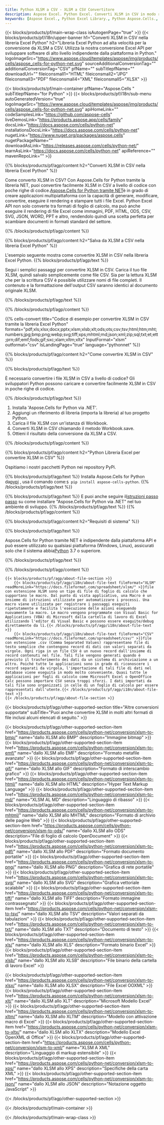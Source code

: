 ```yaml
---
title: Python XLSM a CSV - XLSM a CSV Convertitore
description: Aspose Excel. Python Excel. Converti XLSM in CSV in modo rapido e semplice con Aspose.Cells. Python XLSM in CSV. Python Salva XLSM in CSV. Salva XLSM come 076112 3481 utilizzando la Libreria Excel Python.
keywords: [Aspose Excel., Python Excel Library., Python Aspose.Cells., Convert XLSM to CSV in Python Excel Library., Save XLSM to CSV using Python Excel Library., Python XLSM to CSV saveformat., XLSM to CSV Converter., Python Save XLSM as CSV]
---
```

{{< blocks/products/pf/main-wrap-class isAutogenPage="true" >}}
{{< blocks/products/pf/i18n/upper-banner h1="Converti XLSM in CSV nella libreria Excel Python" h2="Libreria Excel Python ad alta velocità per la conversione da XLSM a CSV. Utilizza la nostra conversione Excel API per sviluppare software di alto livello indipendente dalla piattaforma in Python." logoImageSrc="https://www.aspose.cloud/templates/aspose/img/products/cells/aspose_cells-for-python-net.svg" sourceAdditionalConversionTag="" additionalConversionTag="CSV" pfName="" subTitlepfName="" downloadUrl="" fileiconsmall1="HTML" fileiconsmall2="JPG" fileiconsmall3="PDF" fileiconsmall4="XML" fileiconsmall5="XLSX" >}}

{{< blocks/products/pf/main-container pfName="Aspose.Cells " subTitlepfName="for Python" >}}
{{< blocks/products/pf/i18n/sub-menu autoGeneratedVersion="true" logoImageSrc="https://www.aspose.cloud/templates/aspose/img/products/cells/aspose_cells-for-python-net.svg" apiHomeLink="" codeSamplesLink="https://github.com/aspose-cells" liveDemosLink="https://products.aspose.app/cells/family" docsLink="https://docs.aspose.com/cells/python-net" installationsDocsLink="https://docs.aspose.com/cells/python-net" nugetLink="https://www.nuget.org/packages/aspose.cells" nugetPackageName="" downloadAsLink="https://releases.aspose.com/cells/python-net/" learnAsLink="https://docs.aspose.com/cells/python-net" apiReference="" mavenRepoLink="" >}}


{{% blocks/products/pf/agp/content h2="Converti XLSM in CSV nella libreria Excel Python" %}}

 Come converto XLSM in CSV? Con Aspose.Cells for Python tramite la libreria NET, puoi convertire facilmente XLSM in CSV a livello di codice con poche righe di codice.[Aspose.Cells for Python tramite NET](https://pypi.org/project/aspose-cells-python/)è in grado di creare applicazioni multipiattaforma con la capacità di generare, modificare, convertire, eseguire il rendering e stampare tutti i file Excel. Python Excel API non solo converte tra formati di foglio di calcolo, ma può anche eseguire il rendering di file Excel come immagini, PDF, HTML, ODS, CSV, SVG, JSON, WORD, PPT e altro, rendendolo quindi una scelta perfetta per scambiare documenti in formati standard del settore.

{{% /blocks/products/pf/agp/content %}}


{{% blocks/products/pf/agp/content h2="Salva da XLSM a CSV nella libreria Excel Python" %}}

L'esempio seguente mostra come convertire XLSM in CSV nella libreria Excel Python.
{{% blocks/products/pf/agp/text %}}

Segui i semplici passaggi per convertire XLSM in CSV. Carica il tuo file XLSM, quindi salvalo semplicemente come file CSV. Sia per la lettura XLSM che per la scrittura CSV è possibile utilizzare nomi di file completi. Il contenuto e la formattazione dell'output CSV saranno identici al documento originale XLSM.

{{% /blocks/products/pf/agp/text %}}

{{% /blocks/products/pf/agp/content %}}

{{% cells-convert title="Codice di esempio per convertire XLSM in CSV tramite la libreria Excel Python" formats="pdf;xls;xlsx;docx;pptx;xlsm;xlsb;xlt;ods;ots;csv;tsv;html;htm;mht;numbers;jpg;bmp;png;webp;svg;tiff;xps;mhtml;md;json;xml;zip;sql;txt;et;ett;prn;dif;emf;fods;gif;sxc;xlam;xltm;xltx" InputFormat="xlsm" outformat="csv" IsLandingPage="true" language="pythonnet" %}}

{{% blocks/products/pf/agp/content h2="Come convertire XLSM in CSV" %}}

{{% blocks/products/pf/agp/text %}}

È necessario convertire i file XLSM in CSV a livello di codice? Gli sviluppatori Python possono caricare e convertire facilmente XLSM in CSV in poche righe di codice.

{{% /blocks/products/pf/agp/text %}}

1.  Installa 'Aspose.Cells for Python via .NET'.
1.  Aggiungi un riferimento di libreria (importa la libreria) al tuo progetto Python.
1.  Carica il file XLSM con un'istanza di Workbook.
1.  Converti XLSM in CSV chiamando il metodo Workbook.save.
1.  Ottieni il risultato della conversione da XLSM a CSV.

{{% /blocks/products/pf/agp/content %}}


{{% blocks/products/pf/agp/content h2="Python Libreria Excel per convertire XLSM in CSV" %}}

Ospitiamo i nostri pacchetti Python nei repository PyPi.

{{% blocks/products/pf/agp/text %}}
 Installa Aspose.Cells for Python da<a href="https://pypi.org/project/aspose-cells-python/">pypi</a> , usa il comando come:<code>$ pip install aspose-cells-python</code>.
{{% /blocks/products/pf/agp/text %}}

{{% blocks/products/pf/agp/text %}}
 E puoi anche seguire il[istruzioni passo passo](https://docs.aspose.com/cells/python-net/getting-started/) su come installare "Aspose.Cells for Python via .NET" nel tuo ambiente di sviluppo.
{{% /blocks/products/pf/agp/text %}}
{{% /blocks/products/pf/agp/content %}}

{{% blocks/products/pf/agp/content h2="Requisiti di sistema" %}}

{{% blocks/products/pf/agp/text %}}

Aspose.Cells for Python tramite NET è indipendente dalla piattaforma API e può essere utilizzato su qualsiasi piattaforma (Windows, Linux), assicurati solo che il sistema abbia[Python](https://www.python.org/downloads/) 3.7 o superiore.
 
{{% /blocks/products/pf/agp/text %}}

{{% /blocks/products/pf/agp/content %}}

<!-- aboutfile Starts -->
    {{< blocks/products/pf/agp/about-file-section >}}
        {{< blocks/products/pf/agp/i18n/about-file-text fileFormat="XLSM" readMoreLink="https://docs.fileformat.com/spreadsheet/xlsm/" >}}file con estensione XLSM sono un tipo di file di foglio di calcolo che supportano le macro. Dal punto di vista applicativo, una Macro è un insieme di istruzioni utilizzate per automatizzare i processi. Una macro viene utilizzata per registrare i passaggi eseguiti ripetutamente e facilita l'esecuzione delle azioni eseguendo nuovamente la macro. Le macro vengono programmate con Visual Basic for Applications (VBA) di Microsoft dalla cartella di lavoro di Excel utilizzando l'editor di Visual Basic e possono essere eseguite/debug direttamente da lì.{{< /blocks/products/pf/agp/i18n/about-file-text >}}
        {{< blocks/products/pf/agp/i18n/about-file-text fileFormat="CSV" readMoreLink="https://docs.fileformat.com/spreadsheet/csv/" >}}file con estensione .csv (Comma Separated Values) rappresentano file di testo semplice che contengono record di dati con valori separati da virgole. Ogni riga in un file CSV è un nuovo record dall'insieme di record contenuti nel file. Tali file vengono generati quando è previsto il trasferimento dei dati da un sistema di archiviazione a un altro. Poiché tutte le applicazioni sono in grado di riconoscere i record separati da virgola, l'importazione di tali file di dati nel database viene eseguita in modo molto conveniente. Quasi tutte le applicazioni per fogli di calcolo come Microsoft Excel o OpenOffice Calc possono importare CSV senza troppi sforzi. I dati importati da tali file sono organizzati in celle di un foglio di calcolo per essere rappresentati dall'utente.{{< /blocks/products/pf/agp/i18n/about-file-text >}}
    {{< /blocks/products/pf/agp/about-file-section >}}
<!-- aboutfile Ends -->

{{< blocks/products/pf/agp/other-supported-section title="Altre conversioni supportate" subTitle="Puoi anche convertire XLSM in molti altri formati di file inclusi alcuni elencati di seguito." >}}

{{< blocks/products/pf/agp/other-supported-section-item href="https://products.aspose.com/cells/python-net/conversion/xlsm-to-bmp/" name="dallo XLSM allo BMP" description="Immagine bitmap" >}}
{{< blocks/products/pf/agp/other-supported-section-item href="https://products.aspose.com/cells/python-net/conversion/xlsm-to-emf/" name="dallo XLSM allo EMF" description="Formato metafile avanzato" >}}
{{< blocks/products/pf/agp/other-supported-section-item href="https://products.aspose.com/cells/python-net/conversion/xlsm-to-gif/" name="dallo XLSM allo GIF" description="Formato di interscambio grafico" >}}
{{< blocks/products/pf/agp/other-supported-section-item href="https://products.aspose.com/cells/python-net/conversion/xlsm-to-html/" name="dallo XLSM allo HTML" description="Hyper Text Markup Language" >}}
{{< blocks/products/pf/agp/other-supported-section-item href="https://products.aspose.com/cells/python-net/conversion/xlsm-to-md/" name="XLSM AL MD" description="Linguaggio di ribasso" >}}
{{< blocks/products/pf/agp/other-supported-section-item href="https://products.aspose.com/cells/python-net/conversion/xlsm-to-mhtml/" name="dallo XLSM allo MHTML" description="Formato di archivio delle pagine Web" >}}
{{< blocks/products/pf/agp/other-supported-section-item href="https://products.aspose.com/cells/python-net/conversion/xlsm-to-ods/" name="dallo XLSM allo ODS" description="File di foglio di calcolo OpenDocument" >}}
{{< blocks/products/pf/agp/other-supported-section-item href="https://products.aspose.com/cells/python-net/conversion/xlsm-to-pdf/" name="dallo XLSM allo PDF" description="Formato documento portatile" >}}
{{< blocks/products/pf/agp/other-supported-section-item href="https://products.aspose.com/cells/python-net/conversion/xlsm-to-png/" name="dallo XLSM allo PNG" description="Grafica di rete portatile" >}}
{{< blocks/products/pf/agp/other-supported-section-item href="https://products.aspose.com/cells/python-net/conversion/xlsm-to-svg/" name="dallo XLSM allo SVG" description="Grafica vettoriale scalabile" >}}
{{< blocks/products/pf/agp/other-supported-section-item href="https://products.aspose.com/cells/python-net/conversion/xlsm-to-tiff/" name="dallo XLSM allo TIFF" description="Formato immagine contrassegnato" >}}
{{< blocks/products/pf/agp/other-supported-section-item href="https://products.aspose.com/cells/python-net/conversion/xlsm-to-tsv/" name="dallo XLSM allo TSV" description="Valori separati da tabulazioni" >}}
{{< blocks/products/pf/agp/other-supported-section-item href="https://products.aspose.com/cells/python-net/conversion/xlsm-to-txt/" name="dallo XLSM allo TXT" description="Documento di testo" >}}
{{< blocks/products/pf/agp/other-supported-section-item href="https://products.aspose.com/cells/python-net/conversion/xlsm-to-xls/" name="dallo XLSM allo XLS" description="Formato binario Excel" >}}
{{< blocks/products/pf/agp/other-supported-section-item href="https://products.aspose.com/cells/python-net/conversion/xlsm-to-xlsb/" name="dallo XLSM allo XLSB" description="File binario della cartella di lavoro Excel" >}}

{{< blocks/products/pf/agp/other-supported-section-item href="https://products.aspose.com/cells/python-net/conversion/xlsm-to-xlsx/" name="dallo XLSM allo XLSX" description="File Excel OOXML" >}}
{{< blocks/products/pf/agp/other-supported-section-item href="https://products.aspose.com/cells/python-net/conversion/xlsm-to-xlt/" name="dallo XLSM allo XLT" description="Microsoft Modello Excel" >}}
{{< blocks/products/pf/agp/other-supported-section-item href="https://products.aspose.com/cells/python-net/conversion/xlsm-to-xltm/" name="dallo XLSM allo XLTM" description="Modello con attivazione macro di Excel" >}}
{{< blocks/products/pf/agp/other-supported-section-item href="https://products.aspose.com/cells/python-net/conversion/xlsm-to-xltx/" name="dallo XLSM allo XLTX" description="Modello Excel OpenXML di Office" >}}
{{< blocks/products/pf/agp/other-supported-section-item href="https://products.aspose.com/cells/python-net/conversion/xlsm-to-xml/" name="XLSM A XML" description="Linguaggio di markup estensibile" >}}
{{< blocks/products/pf/agp/other-supported-section-item href="https://products.aspose.com/cells/python-net/conversion/xlsm-to-xps/" name="dallo XLSM allo XPS" description="Specifiche della carta XML" >}}
{{< blocks/products/pf/agp/other-supported-section-item href="https://products.aspose.com/cells/python-net/conversion/xlsm-to-json/" name="dallo XLSM allo JSON" description="Notazione oggetto JavaScript" >}}

{{< /blocks/products/pf/agp/other-supported-section >}}

{{< /blocks/products/pf/main-container >}}
    
{{< /blocks/products/pf/main-wrap-class >}}
